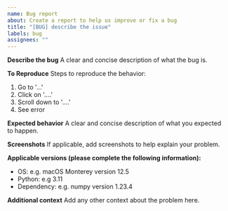 ```yaml
---
name: Bug report
about: Create a report to help us improve or fix a bug
title: "[BUG] describe the issue"
labels: bug
assignees: ""
---
```


**Describe the bug**
A clear and concise description of what the bug is.

**To Reproduce**
Steps to reproduce the behavior:

1. Go to '...'
2. Click on '....'
3. Scroll down to '....'
4. See error

**Expected behavior**
A clear and concise description of what you expected to happen.

**Screenshots**
If applicable, add screenshots to help explain your problem.

**Applicable versions (please complete the following information):**

- OS: e.g. macOS Monterey version 12.5
- Python: e.g 3.11
- Dependency: e.g. numpy version 1.23.4

**Additional context**
Add any other context about the problem here.
